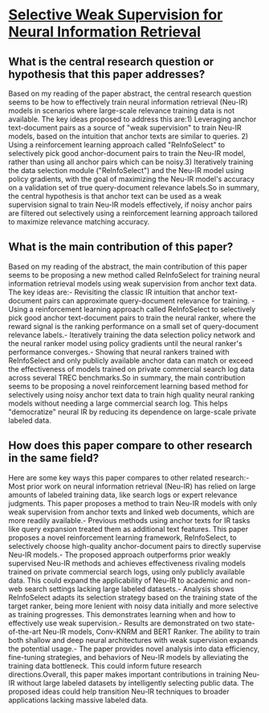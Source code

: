 # [Selective Weak Supervision for Neural Information Retrieval](https://arxiv.org/abs/2001.10382)

## What is the central research question or hypothesis that this paper addresses?

Based on my reading of the paper abstract, the central research question seems to be how to effectively train neural information retrieval (Neu-IR) models in scenarios where large-scale relevance training data is not available. The key ideas proposed to address this are:1) Leveraging anchor text-document pairs as a source of "weak supervision" to train Neu-IR models, based on the intuition that anchor texts are similar to queries. 2) Using a reinforcement learning approach called "ReInfoSelect" to selectively pick good anchor-document pairs to train the Neu-IR model, rather than using all anchor pairs which can be noisy.3) Iteratively training the data selection module ("ReInfoSelect") and the Neu-IR model using policy gradients, with the goal of maximizing the Neu-IR model's accuracy on a validation set of true query-document relevance labels.So in summary, the central hypothesis is that anchor text can be used as a weak supervision signal to train Neu-IR models effectively, if noisy anchor pairs are filtered out selectively using a reinforcement learning approach tailored to maximize relevance matching accuracy.


## What is the main contribution of this paper?

Based on my reading of the abstract, the main contribution of this paper seems to be proposing a new method called ReInfoSelect for training neural information retrieval models using weak supervision from anchor text data. The key ideas are:- Revisiting the classic IR intuition that anchor text-document pairs can approximate query-document relevance for training. - Using a reinforcement learning approach called ReInfoSelect to selectively pick good anchor text-document pairs to train the neural ranker, where the reward signal is the ranking performance on a small set of query-document relevance labels.- Iteratively training the data selection policy network and the neural ranker model using policy gradients until the neural ranker's performance converges.- Showing that neural rankers trained with ReInfoSelect and only publicly available anchor data can match or exceed the effectiveness of models trained on private commercial search log data across several TREC benchmarks.So in summary, the main contribution seems to be proposing a novel reinforcement learning based method for selectively using noisy anchor text data to train high quality neural ranking models without needing a large commercial search log. This helps "democratize" neural IR by reducing its dependence on large-scale private labeled data.


## How does this paper compare to other research in the same field?

Here are some key ways this paper compares to other related research:- Most prior work on neural information retrieval (Neu-IR) has relied on large amounts of labeled training data, like search logs or expert relevance judgments. This paper proposes a method to train Neu-IR models with only weak supervision from anchor texts and linked web documents, which are more readily available.- Previous methods using anchor texts for IR tasks like query expansion treated them as additional text features. This paper proposes a novel reinforcement learning framework, ReInfoSelect, to selectively choose high-quality anchor-document pairs to directly supervise Neu-IR models.- The proposed approach outperforms prior weakly supervised Neu-IR methods and achieves effectiveness rivaling models trained on private commercial search logs, using only publicly available data. This could expand the applicability of Neu-IR to academic and non-web search settings lacking large labeled datasets.- Analysis shows ReInfoSelect adapts its selection strategy based on the training state of the target ranker, being more lenient with noisy data initially and more selective as training progresses. This demonstrates learning when and how to effectively use weak supervision.- Results are demonstrated on two state-of-the-art Neu-IR models, Conv-KNRM and BERT Ranker. The ability to train both shallow and deep neural architectures with weak supervision expands the potential usage.- The paper provides novel analysis into data efficiency, fine-tuning strategies, and behaviors of Neu-IR models by alleviating the training data bottleneck. This could inform future research directions.Overall, this paper makes important contributions in training Neu-IR without large labeled datasets by intelligently selecting public data. The proposed ideas could help transition Neu-IR techniques to broader applications lacking massive labeled data.
